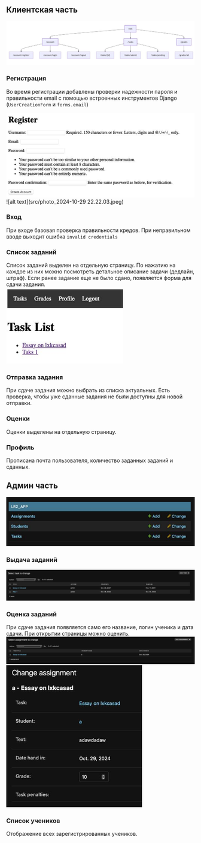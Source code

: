 ## Клиентская часть
![alt text](src/schema_v2.jpeg)

### Регистрация
Во время регистрации добавлены проверки надежности пароля и правильности email с помощью встроенных инструментов Django
(`UserCreationForm` и `forms.email`) 

![alt text](src/photo_2024-10-29%2022.22.02.jpeg)
![alt text](src/photo_2024-10-29 22.22.03.jpeg)

### Вход
При входе базовая проверка правильности кредов. При неправильном вводе выходит ошибка `invalid credentials`

### Список заданий
Список заданий выделен на отдельную страницу. По нажатию на каждое из них можно посмотреть детальное описание
задачи (дедлайн, штраф). Если ранее задание еще не было сдано, появляется форма для сдачи задания.  
![alt text](src/photo_2024-10-29%2022.22.03%20%281%29.jpeg)  


### Отправка задания
При сдаче задания можно выбрать из списка актуальных. Есть проверка, чтобы уже сданные задания не были доступны
для новой отправки.

### Оценки
Оценки выделены на отдельную страницу.

### Профиль
Прописана почта пользователя, количество заданных заданий и сданных.

## Админ часть
![alt text](src/photo_2024-10-29%2022.22.04.jpeg)

### Выдача заданий
![alt text](src/photo_2024-10-29%2022.22.05.jpeg)

### Оценка заданий
При сдаче задания появляется само его название, логин ученика и дата сдачи. При открытии страницы можно оценить.
![alt text](src/photo_2024-10-29%2022.22.04%20%281%29.jpeg)
![alt text](src/photo_2024-10-29%2022.22.06.jpeg)

### Список учеников
Отображение всех зарегистрированных учеников. 